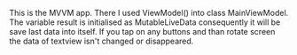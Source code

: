 This is the MVVM app. There I used ViewModel() into class MainViewModel.
The variable result is initialised as MutableLiveData consequently 
it will be save last data into itself. If you tap on any buttons and than rotate screen 
the data of textview isn't changed or disappeared.

